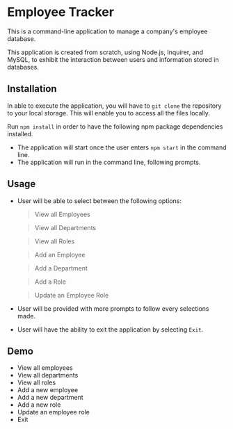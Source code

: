 # Employee Tracker
This is a command-line application to manage a company's employee database.

This application is created from scratch, using Node.js, Inquirer, and MySQL, to exhibit the interaction between users and information stored in databases.

## Installation

In able to execute the application, you will have to `git clone` the repository to your local storage. This will enable you to access all the files locally.

Run `npm install` in order to have the following npm package dependencies installed. 

* The application will start once the user enters `npm start` in the command line.
* The application will run in the command line, following prompts.

## Usage
* User will be able to select between the following options: 
    > View all Employees

    > View all Departments

    > View all Roles

    > Add an Employee

    > Add a Department

    > Add a Role

    > Update an Employee Role

* User will be provided with more prompts to follow every selections made.
* User will have the ability to exit the application by selecting `Exit`.

## Demo
* View all employees
* View all departments
* View all roles
* Add a new employee
* Add a new department
* Add a new role
* Update an employee role
* Exit


